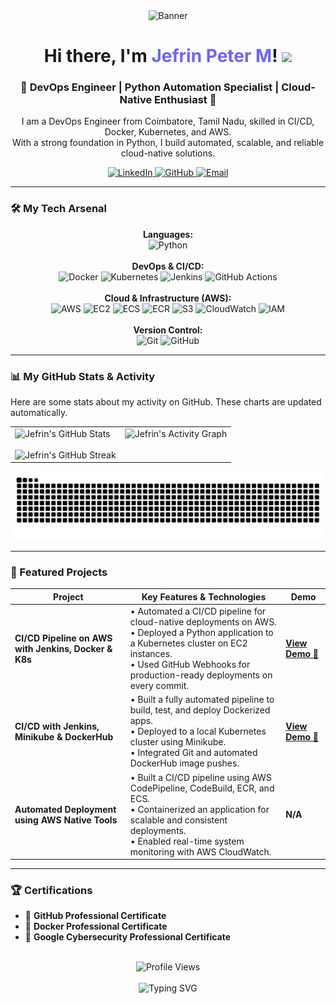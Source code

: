 <div align="center">

  <img src="https://raw.githubusercontent.com/Jeffy287/Jeffy287/main/assets/banner.png" alt="Banner"/>

  <br/>

  <h1 align="center">Hi there, I'm <span style="color:#6C63FF;">Jefrin Peter M</span>!
  <img src="https://media.giphy.com/media/hvRJCLFzcasrR4ia7z/giphy.gif" width="35">
  </h1>
  
  <h3 align="center">🚀 DevOps Engineer | Python Automation Specialist | Cloud-Native Enthusiast 🚀</h3>

  <p align="center">
    I am a DevOps Engineer from Coimbatore, Tamil Nadu, skilled in CI/CD, Docker, Kubernetes, and AWS.
    <br />
    With a strong foundation in Python, I build automated, scalable, and reliable cloud-native solutions.
  </p>
  
  <div align="center">
    <a href="http://www.linkedin.com/in/jefrinpeter" target="_blank">
      <img src="https://img.shields.io/badge/LinkedIn-0A66C2?style=for-the-badge&logo=linkedin&logoColor=white" alt="LinkedIn"/>
    </a>
    <a href="https://github.com/Jeffy287" target="_blank">
      <img src="httpshttps://img.shields.io/badge/GitHub-181717?style=for-the-badge&logo=github&logoColor=white" alt="GitHub"/>
    </a>
    <a href="mailto:jefrinpeter287@gmail.com" target="_blank">
      <img src="https://img.shields.io/badge/Email-D14836?style=for-the-badge&logo=gmail&logoColor=white" alt="Email"/>
    </a>
  </div>
</div>

---

### 🛠️ My Tech Arsenal

<p align="center">
  <strong>Languages:</strong><br/>
  <img src="https://img.shields.io/badge/Python-3776AB?style=for-the-badge&logo=python&logoColor=white" alt="Python"/>
  <br/><br/>
  <strong>DevOps & CI/CD:</strong><br/>
  <img src="https://img.shields.io/badge/Docker-2496ED?style=for-the-badge&logo=docker&logoColor=white" alt="Docker"/>
  <img src="https://img.shields.io/badge/Kubernetes-326CE5?style=for-the-badge&logo=kubernetes&logoColor=white" alt="Kubernetes"/>
  <img src="https://img.shields.io/badge/Jenkins-D24939?style=for-the-badge&logo=jenkins&logoColor=white" alt="Jenkins"/>
  <img src="https://img.shields.io/badge/GitHub%20Actions-2088FF?style=for-the-badge&logo=github-actions&logoColor=white" alt="GitHub Actions"/>
  <br/><br/>
  <strong>Cloud & Infrastructure (AWS):</strong><br/>
  <img src="https://img.shields.io/badge/AWS-232F3E?style=for-the-badge&logo=amazon-aws&logoColor=white" alt="AWS"/>
  <img src="https://img.shields.io/badge/EC2-FF9900?style=for-the-badge&logo=amazon-ec2&logoColor=white" alt="EC2"/>
  <img src="https://img.shields.io/badge/ECS-FF9900?style=for-the-badge&logo=amazon-ecs&logoColor=white" alt="ECS"/>
  <img src="https://img.shields.io/badge/ECR-FF9900?style=for-the-badge&logo=amazon-ecr&logoColor=white" alt="ECR"/>
  <img src="https://img.shields.io/badge/S3-569A31?style=for-the-badge&logo=amazon-s3&logoColor=white" alt="S3"/>
  <img src="https://img.shields.io/badge/CloudWatch-FF4F8B?style=for-the-badge&logo=amazon-cloudwatch&logoColor=white" alt="CloudWatch"/>
  <img src="https://img.shields.io/badge/IAM-F3A847?style=for-the-badge&logo=amazon-iam&logoColor=white" alt="IAM"/>
  <br/><br/>
  <strong>Version Control:</strong><br/>
  <img src="https://img.shields.io/badge/Git-F05032?style=for-the-badge&logo=git&logoColor=white" alt="Git"/>
  <img src="https://img.shields.io/badge/GitHub-181717?style=for-the-badge&logo=github&logoColor=white" alt="GitHub"/>
</p>

---

### 📊 My GitHub Stats & Activity

<p>Here are some stats about my activity on GitHub. These charts are updated automatically.</p>

<div align="center">

<table>
  <tr>
    <td valign="top">
      <img src="https://github-readme-stats.vercel.app/api?username=Jeffy287&show_icons=true&theme=tokyonight&border_radius=10&hide_border=true&title_color=6C63FF&text_color=c9cacc&icon_color=6C63FF" alt="Jefrin's GitHub Stats" height="175"/>
      <br/><br/>
      <img src="https://github-readme-streak-stats.herokuapp.com/?user=Jeffy287&theme=tokyonight&border_radius=10&hide_border=true&stroke=c9cacc&background=1A1B27&ring=6C63FF&fire=6C63FF&currStreakNum=c9cacc&sideNums=c9cacc&currStreakLabel=6C63FF&sideLabels=c9cacc&dates=c9cacc" alt="Jefrin's GitHub Streak" height="175"/>
    </td>
    <td valign="top">
      <img src="https://github-readme-activity-graph.vercel.app/graph?username=Jeffy287&theme=tokyonight&bg_color=1a1b27&color=c9cacc&line=6c63ff&point=ffffff&area=true&hide_border=true" alt="Jefrin's Activity Graph"/>
    </td>
  </tr>
</table>

<img src="https://github.com/Jeffy287/Jeffy287/blob/output/github-contribution-grid-snake.svg" alt="Snake animation"/>

</div>

---

### 🚀 Featured Projects

<table>
  <thead>
    <tr>
      <th>Project</th>
      <th>Key Features & Technologies</th>
      <th>Demo</th>
    </tr>
  </thead>
  <tbody>
    <tr>
      <td><strong>CI/CD Pipeline on AWS with Jenkins, Docker & K8s</strong></td>
      <td>
        • Automated a CI/CD pipeline for cloud-native deployments on AWS.<br>
        • Deployed a Python application to a Kubernetes cluster on EC2 instances.<br>
        • Used GitHub Webhooks for production-ready deployments on every commit.
      </td>
      <td><a href="YOUR_DEMO_LINK_HERE" target="_blank"><strong>View Demo 🎥</strong></a></td>
    </tr>
    <tr>
      <td><strong>CI/CD with Jenkins, Minikube & DockerHub</strong></td>
      <td>
        • Built a fully automated pipeline to build, test, and deploy Dockerized apps.<br>
        • Deployed to a local Kubernetes cluster using Minikube.<br>
        • Integrated Git and automated DockerHub image pushes.
      </td>
      <td><a href="YOUR_DEMO_LINK_HERE" target="_blank"><strong>View Demo 🎥</strong></a></td>
    </tr>
    <tr>
      <td><strong>Automated Deployment using AWS Native Tools</strong></td>
      <td>
        • Built a CI/CD pipeline using AWS CodePipeline, CodeBuild, ECR, and ECS.<br>
        • Containerized an application for scalable and consistent deployments.<br>
        • Enabled real-time system monitoring with AWS CloudWatch.
      </td>
      <td><strong>N/A</strong></td>
    </tr>
  </tbody>
</table>

---

### 🏆 Certifications

-   📜 **GitHub Professional Certificate**
-   📜 **Docker Professional Certificate**
-   📜 **Google Cybersecurity Professional Certificate**

<div align="center">
  <br/>
  <img src="https://komarev.com/ghpvc/?username=Jeffy287&label=Profile%20Views&color=6C63FF&style=flat-square" alt="Profile Views" />
  <br/><br/>
  <img src="https://readme-typing-svg.herokuapp.com?font=Fira+Code&pause=1000&color=6C63FF&center=true&vCenter=true&width=435&lines=DevOps+Engineer;CI/CD+Specialist;Cloud+Automation+Expert;Always+Learning" alt="Typing SVG" />
</div>
